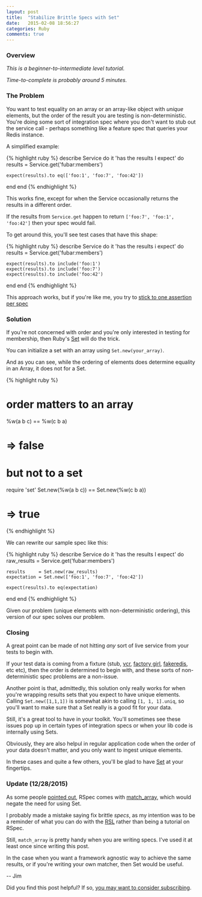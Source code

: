 ```yaml
---
layout: post
title:  "Stabilize Brittle Specs with Set"
date:   2015-02-08 18:56:27
categories: Ruby
comments: true
---
```


### Overview

_This is a beginner-to-intermediate level tutorial._

_Time-to-complete is probably around 5 minutes._

### The Problem

You want to test equality on an array or an array-like object with *unique* elements, but
the order of the result you are testing is non-deterministic. You're doing some sort of integration spec
where you don't want to stub out the service call - perhaps something like
a feature spec that queries your Redis instance.

A simplified example:

{% highlight ruby %}
describe Service do
  it 'has the results I expect' do
    results = Service.get('fubar:members')

    expect(results).to eq(['foo:1', 'foo:7', 'foo:42'])
  end
end
{% endhighlight %}

This works fine, except for when the Service occasionally returns the results in a different order.

If the results from `Service.get` happen to return `['foo:7', 'foo:1', 'foo:42']`
then your spec would fail.

To get around this, you'll see test cases that have this shape:

{% highlight ruby %}
describe Service do
  it 'has the results i expect' do
    results = Service.get('fubar:members')

    expect(results).to include('foo:1')
    expect(results).to include('foo:7')
    expect(results).to include('foo:42')
  end
end
{% endhighlight %}

This approach works, but if you're like me,
you try to [stick to one assertion per spec](http://blog.jayfields.com/2008/01/testing-one-expectation-per-test.html)

### Solution

If you're not concerned with order and you're only interested in testing for
membership, then Ruby's [Set](http://www.ruby-doc.org/stdlib-2.2.0/libdoc/set/rdoc/Set.html)
will do the trick.

You can initialize a set with an array using `Set.new(your_array)`.

And as you can see, while the ordering of elements does determine equality
in an Array, it does not for a Set.

{% highlight ruby %}
# order matters to an array
%w(a b c) == %w(c b a)
# => false

# but not to a set
require 'set'
Set.new(%w(a b c)) == Set.new(%w(c b a))
# => true
{% endhighlight %}

We can rewrite our sample spec like this:

{% highlight ruby %}
describe Service do
  it 'has the results I expect' do
    raw_results = Service.get('fubar:members')

    results     = Set.new(raw_results)
    expectation = Set.new(['foo:1', 'foo:7', 'foo:42'])

    expect(results).to eq(expectation)
  end
end
{% endhighlight %}

Given our problem (unique elements with non-deterministic ordering), this
version of our spec solves our problem.

### Closing

A great point can be made of not hitting _any_ sort of live service from your
tests to begin with.

If your test data is coming from a fixture (stub, [vcr](https://github.com/vcr/vcr), [factory girl](https://github.com/thoughtbot/factory_girl),
[fakeredis](https://github.com/guilleiguaran/fakeredis), etc etc), then the order is
determined to begin with, and these sorts of non-deterministic spec problems are a non-issue.

Another point is that, admittedly, this solution only really works for when you're
wrapping results sets that you expect to have unique elements. Calling `Set.new([1,1,1])`
is somewhat akin to calling `[1, 1, 1].uniq`, so you'll want to make sure that a
Set really is a good fit for your data.

Still, it's a great tool to have in your toolkit. You'll sometimes see these
issues pop up in certain types of integration specs or when your lib code is internally
using Sets.

Obviously, they are also helpul in regular application code when the order of your data
doesn't matter, and you only want to ingest unique elements.

In these cases and quite a few others, you'll be glad to have [Set](http://www.ruby-doc.org/stdlib-2.2.0/libdoc/set/rdoc/Set.html)
at your fingertips.

### Update (12/28/2015)

As some people <a href="https://www.reddit.com/r/ruby/comments/2v9nis/using_rubys_set_class_to_stabilize_brittle_specs/">pointed out</a>, RSpec comes with <a href="http://www.rubydoc.info/github/rspec/rspec-expectations/RSpec/Matchers:match_array">match_array</a>, which would negate the need for using Set.

I probably made a mistake saying fix brittle _specs_, as my intention was to be a reminder of what you can do with the <a href="http://ruby-doc.org/stdlib-2.3.0/">RSL</a> rather than being a tutorial on RSpec.

Still, `match_array` is pretty handy when you are writing specs. I've used it at least once since writing this post.

In the case when you want a framework agnostic way to achieve the same results, or if you're writing your own matcher, then Set would be useful.

-- Jim

<div class="cta">Did you find this post helpful? If so, <a href="/subscribe" target="_blank">you may want to consider subscribing</a>.</div>
